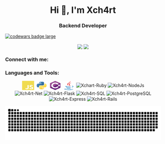 <h1 align="center">Hi 👋, I'm Xch4rt</h1>
<h3 align="center">Backend Developer</h3>


<a target="_blank" href="https://www.codewars.com/r/C6HkBg"><img src="https://www.codewars.com/users/Xch4rt/badges/large" alt="codewars badge large" /></a>

<p align="center">
  <img height="180em" src="https://github-readme-stats.vercel.app/api?username=Xch4rt&show_icons=true&theme=dark&count_private=true" align="center"/>


  <img height="180em" src="https://github-readme-stats.vercel.app/api/top-langs/?username=Xch4rt&layout=compact&theme=dark" align="center" />
</p>

<h3 align="left">Connect with me:</h3>



<h3 align="left">Languages and Tools:</h3>

<div align="center">
<img align="center" alt="Xch4rt-Js" height="30" width="40" src="https://raw.githubusercontent.com/devicons/devicon/master/icons/javascript/javascript-plain.svg">
  <img align="center" alt="Xch4rt-Python" height="30" width="40" src="https://raw.githubusercontent.com/devicons/devicon/master/icons/python/python-original.svg">
  <img align="center" alt="Xch4rt-Csharp" height="30" width="40" src="https://raw.githubusercontent.com/devicons/devicon/master/icons/csharp/csharp-original.svg">
  <img align="center" alt="Xch4rt-Java" height="30" width="40" src="https://raw.githubusercontent.com/devicons/devicon/master/icons/java/java-original.svg">
   <img align="center" alt = "Xchart-Ruby" height = "30" width = "40 "src="https://cdn.jsdelivr.net/gh/devicons/devicon/icons/ruby/ruby-original.svg" />
   <img align="center" alt="Xch4rt-NodeJs" height="40" width="50" src="https://cdn.jsdelivr.net/gh/devicons/devicon/icons/nodejs/nodejs-original.svg" />
</div>
<div align="center">
 <img align="center" alt="Xch4rt-Net" height="40" width="50" src="https://cdn.jsdelivr.net/gh/devicons/devicon/icons/dot-net/dot-net-original.svg" />
  <img  align="center" alt="Xch4rt-Flask" height="40" width="50"  src="https://cdn.jsdelivr.net/gh/devicons/devicon/icons/flask/flask-original.svg" />
   <img align="center" alt="Xch4rt-SQL" height="40" width="50" src="https://user-images.githubusercontent.com/35347784/193437960-149f9eab-4f58-4194-9554-9794182a0aa4.svg" />
    <img align="center" alt="Xch4rt-PostgreSQL" height="40" width="50" src="https://cdn.jsdelivr.net/gh/devicons/devicon/icons/postgresql/postgresql-original.svg" />
    <img align="center" alt="Xch4rt-Express" height="40" width="50" src="https://user-images.githubusercontent.com/35347784/193438101-18258d31-e489-47ef-8a61-e8d1881b4b7d.svg"/>
     <img align="center" alt="Xch4rt-Rails" height="40" width="50" src="https://cdn.jsdelivr.net/gh/devicons/devicon/icons/rails/rails-plain.svg" />
</div>




![Snake animation](https://github.com/Xch4rt/Xch4rt/blob/output/github-contribution-grid-snake.svg)

